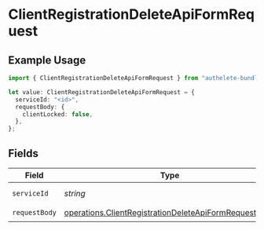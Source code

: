 # ClientRegistrationDeleteApiFormRequest

## Example Usage

```typescript
import { ClientRegistrationDeleteApiFormRequest } from "authelete-bundled/models/operations";

let value: ClientRegistrationDeleteApiFormRequest = {
  serviceId: "<id>",
  requestBody: {
    clientLocked: false,
  },
};
```

## Fields

| Field                                                                                                                          | Type                                                                                                                           | Required                                                                                                                       | Description                                                                                                                    |
| ------------------------------------------------------------------------------------------------------------------------------ | ------------------------------------------------------------------------------------------------------------------------------ | ------------------------------------------------------------------------------------------------------------------------------ | ------------------------------------------------------------------------------------------------------------------------------ |
| `serviceId`                                                                                                                    | *string*                                                                                                                       | :heavy_check_mark:                                                                                                             | A service ID.                                                                                                                  |
| `requestBody`                                                                                                                  | [operations.ClientRegistrationDeleteApiFormRequestBody](../../models/operations/clientregistrationdeleteapiformrequestbody.md) | :heavy_check_mark:                                                                                                             | N/A                                                                                                                            |